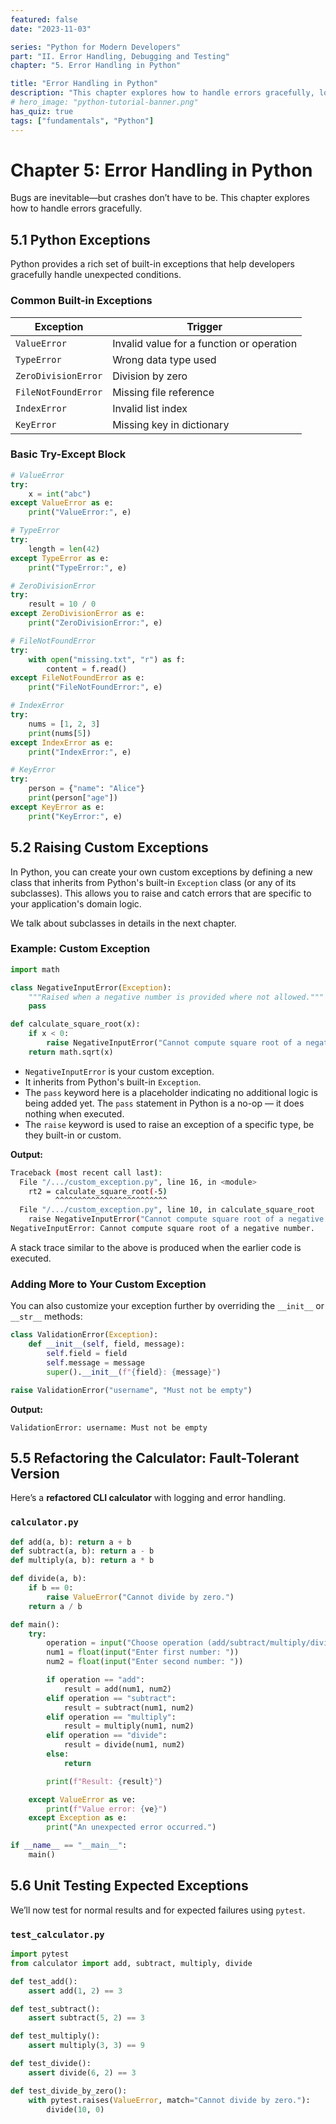 ```yaml
---
featured: false
date: "2023-11-03"

series: "Python for Modern Developers"
part: "II. Error Handling, Debugging and Testing"
chapter: "5. Error Handling in Python"

title: "Error Handling in Python"
description: "This chapter explores how to handle errors gracefully, log application behavior, and debug issues efficiently in Python."
# hero_image: "python-tutorial-banner.png"
has_quiz: true
tags: ["fundamentals", "Python"]
---
```


# Chapter 5: Error Handling in Python

Bugs are inevitable—but crashes don’t have to be. This chapter explores how to handle errors gracefully.

## 5.1 Python Exceptions

Python provides a rich set of built-in exceptions that help developers gracefully handle unexpected conditions.

### Common Built-in Exceptions

| Exception           | Trigger                                   |
| ------------------- | ----------------------------------------- |
| `ValueError`        | Invalid value for a function or operation |
| `TypeError`         | Wrong data type used                      |
| `ZeroDivisionError` | Division by zero                          |
| `FileNotFoundError` | Missing file reference                    |
| `IndexError`        | Invalid list index                        |
| `KeyError`          | Missing key in dictionary                 |

### Basic Try-Except Block

```python
# ValueError
try:
    x = int("abc")
except ValueError as e:
    print("ValueError:", e)

# TypeError
try:
    length = len(42)
except TypeError as e:
    print("TypeError:", e)

# ZeroDivisionError
try:
    result = 10 / 0
except ZeroDivisionError as e:
    print("ZeroDivisionError:", e)

# FileNotFoundError
try:
    with open("missing.txt", "r") as f:
        content = f.read()
except FileNotFoundError as e:
    print("FileNotFoundError:", e)

# IndexError
try:
    nums = [1, 2, 3]
    print(nums[5])
except IndexError as e:
    print("IndexError:", e)

# KeyError
try:
    person = {"name": "Alice"}
    print(person["age"])
except KeyError as e:
    print("KeyError:", e)
```

## 5.2 Raising Custom Exceptions

In Python, you can create your own custom exceptions by defining a new class that inherits from Python's built-in `Exception` class (or any of its subclasses). This allows you to raise and catch errors that are specific to your application's domain logic.

We talk about subclasses in details in the next chapter.

### Example: Custom Exception

```python
import math

class NegativeInputError(Exception):
    """Raised when a negative number is provided where not allowed."""
    pass

def calculate_square_root(x):
    if x < 0:
        raise NegativeInputError("Cannot compute square root of a negative number.")
    return math.sqrt(x)
```

- `NegativeInputError` is your custom exception.
- It inherits from Python's built-in `Exception`.
- The `pass` keyword here is a placeholder indicating no additional logic is being added yet. The `pass` statement in Python is a no-op — it does nothing when executed.
- The `raise` keyword is used to raise an exception of a specific type, be they built-in or custom.

**Output:**

```bash
Traceback (most recent call last):
  File "/.../custom_exception.py", line 16, in <module>
    rt2 = calculate_square_root(-5)
          ^^^^^^^^^^^^^^^^^^^^^^^^^
  File "/.../custom_exception.py", line 10, in calculate_square_root
    raise NegativeInputError("Cannot compute square root of a negative number.")
NegativeInputError: Cannot compute square root of a negative number.
```

A stack trace similar to the above is produced when the earlier code is executed.

### Adding More to Your Custom Exception

You can also customize your exception further by overriding the `__init__` or `__str__` methods:

```python
class ValidationError(Exception):
    def __init__(self, field, message):
        self.field = field
        self.message = message
        super().__init__(f"{field}: {message}")

raise ValidationError("username", "Must not be empty")
```

**Output:**

```
ValidationError: username: Must not be empty
```

## 5.5 Refactoring the Calculator: Fault-Tolerant Version

Here’s a **refactored CLI calculator** with logging and error handling.

### `calculator.py`

```python
def add(a, b): return a + b
def subtract(a, b): return a - b
def multiply(a, b): return a * b

def divide(a, b):
    if b == 0:
        raise ValueError("Cannot divide by zero.")
    return a / b

def main():
    try:
        operation = input("Choose operation (add/subtract/multiply/divide): ").strip().lower()
        num1 = float(input("Enter first number: "))
        num2 = float(input("Enter second number: "))

        if operation == "add":
            result = add(num1, num2)
        elif operation == "subtract":
            result = subtract(num1, num2)
        elif operation == "multiply":
            result = multiply(num1, num2)
        elif operation == "divide":
            result = divide(num1, num2)
        else:
            return

        print(f"Result: {result}")

    except ValueError as ve:
        print(f"Value error: {ve}")
    except Exception as e:
        print("An unexpected error occurred.")

if __name__ == "__main__":
    main()
```

## 5.6 Unit Testing Expected Exceptions

We’ll now test for normal results and for expected failures using `pytest`.

### `test_calculator.py`

```python
import pytest
from calculator import add, subtract, multiply, divide

def test_add():
    assert add(1, 2) == 3

def test_subtract():
    assert subtract(5, 2) == 3

def test_multiply():
    assert multiply(3, 3) == 9

def test_divide():
    assert divide(6, 2) == 3

def test_divide_by_zero():
    with pytest.raises(ValueError, match="Cannot divide by zero."):
        divide(10, 0)
```

